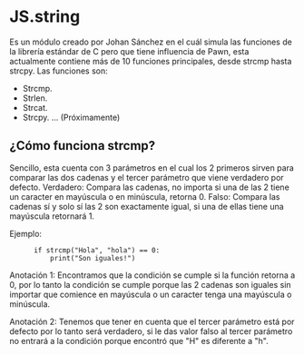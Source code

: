 # JS.string
Es un módulo creado por Johan Sánchez en el cuál simula las funciones de la librería estándar de C pero que tiene influencia de Pawn, esta actualmente contiene más de 10 funciones principales, desde strcmp hasta strcpy. Las funciones son:
- Strcmp. 
- Strlen.
- Strcat.
- Strcpy.
... (Próximamente)

<h2> ¿Cómo funciona strcmp? </h2>
Sencillo, esta cuenta con 3 parámetros en el cual los 2 primeros sirven para comparar las dos cadenas y el tercer parámetro que viene verdadero por defecto. Verdadero: Compara las cadenas, no importa si una de las 2 tiene un caracter en mayúscula o en minúscula, retorna 0. Falso: Compara las cadenas sí y solo sí las 2 son exactamente igual, si una de ellas tiene una mayúscula retornará 1.

Ejemplo: 

          if strcmp("Hola", "hola") == 0:  
              print("Son iguales!")
              
Anotación 1: Encontramos que la condición se cumple si la función retorna a 0, por lo tanto la condición se cumple porque las 2 cadenas son iguales sin importar que comience en mayúscula o un caracter tenga una mayúscula o minúscula.

Anotación 2: Tenemos que tener en cuenta que el tercer parámetro está por defecto por lo tanto será verdadero, si le das valor falso al tercer parámetro no entrará a la condición porque encontró que "H" es diferente a "h".
